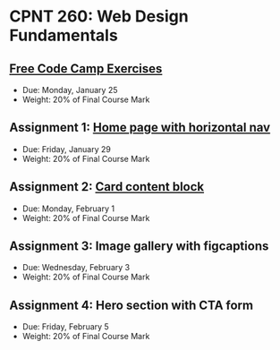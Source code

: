 # CPNT 260: Web Design Fundamentals
## [Free Code Camp Exercises](https://github.com/sait-wbdv/assessments/tree/master/cpnt260/exercises)
- Due: Monday, January 25
- Weight: 20% of Final Course Mark

## Assignment 1: [Home page with horizontal nav](https://github.com/sait-wbdv/assessments/tree/master/cpnt260/assignment-1)
- Due: Friday, January 29
- Weight: 20% of Final Course Mark

## Assignment 2: [Card content block](https://github.com/sait-wbdv/assessments/tree/master/cpnt260/assignment-2)
- Due: Monday, February 1
- Weight: 20% of Final Course Mark

## Assignment 3: Image gallery with figcaptions
- Due: Wednesday, February 3
- Weight: 20% of Final Course Mark

## Assignment 4: Hero section with CTA form
- Due: Friday, February 5
- Weight: 20% of Final Course Mark

